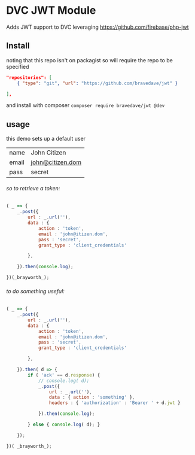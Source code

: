 # DVC JWT Module

Adds JWT support to DVC leveraging https://github.com/firebase/php-jwt

## Install

noting that this repo isn't on packagist so will require the repo to be specified

```json
"repositories": [
	{ "type": "git", "url": "https://github.com/bravedave/jwt" }

],
```

and install with composer ```composer require bravedave/jwt @dev```

## usage

this demo sets up a default user

|       |                  |
| :---- | :--------------- |
| name  | John Citizen     |
| email | john@citizen.dom |
| pass  | secret           |



###### so to retrieve a token:
```javascript
( _ => {
	_.post({
		url : _.url(''),
		data : {
			action : 'token',
			email : 'john@itizen.dom',
			pass : 'secret',
			grant_type : 'client_credentials'

		},

	}).then(console.log);

})(_brayworth_);
```

###### to do something useful:
```javascript
( _ => {
	_.post({
		url : _.url(''),
		data : {
			action : 'token',
			email : 'john@itizen.dom',
			pass : 'secret',
			grant_type : 'client_credentials'

		},

	}).then( d => {
		if ( 'ack' == d.response) {
			// console.log( d);
			_.post({
				url : _.url(''),
				data : { action : 'something' },
				headers : { 'authorization' : 'Bearer ' + d.jwt }

			}).then(console.log);

		} else { console.log( d); }

	});

})( _brayworth_);
```
